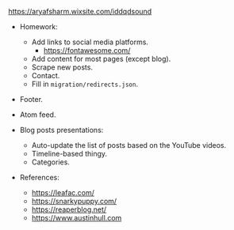https://aryafsharm.wixsite.com/iddqdsound

- Homework:

  - Add links to social media platforms.
    - https://fontawesome.com/
  - Add content for most pages (except blog).
  - Scrape new posts.
  - Contact.
  - Fill in `migration/redirects.json`.

- Footer.
- Atom feed.

- Blog posts presentations:

  - Auto-update the list of posts based on the YouTube videos.
  - Timeline-based thingy.
  - Categories.

- References:
  - https://leafac.com/
  - https://snarkypuppy.com/
  - https://reaperblog.net/
  - https://www.austinhull.com
